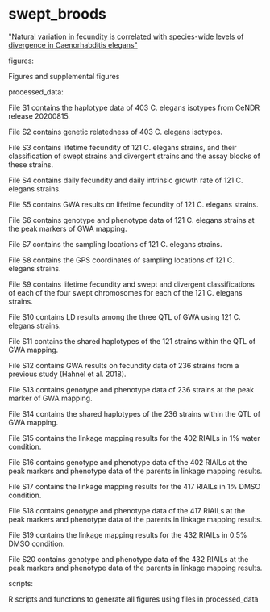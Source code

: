 # swept_broods

["Natural variation in fecundity is correlated with species-wide levels of divergence in Caenorhabditis elegans"](https://academic.oup.com/g3journal/article/11/8/jkab168/6275220)


figures:

Figures and supplemental figures



processed_data:

File S1 contains the haplotype data of 403 C. elegans isotypes from CeNDR release 20200815. 

File S2 contains genetic relatedness of 403 C. elegans isotypes. 

File S3 contains lifetime fecundity of 121 C. elegans strains,  and their classification of swept strains and divergent strains and the assay blocks of these strains. 

File S4 contains daily fecundity and daily intrinsic growth rate of 121 C. elegans strains. 

File S5 contains GWA results on lifetime fecundity of 121 C. elegans strains. 

File S6 contains genotype and phenotype data of 121 C. elegans strains at the peak markers of GWA mapping. 

File S7 contains the sampling locations of 121 C. elegans strains. 

File S8 contains the GPS coordinates of sampling locations of 121 C. elegans strains. 

File S9 contains lifetime fecundity and swept and divergent classifications of each of the four swept chromosomes for each of the 121 C. elegans strains. 

File S10 contains LD results among the three QTL of GWA using 121 C. elegans strains. 

File S11 contains the shared haplotypes of the 121 strains within the QTL of GWA mapping. 

File S12 contains GWA results on fecundity data of 236 strains from a previous study (Hahnel et al. 2018). 

File S13 contains genotype and phenotype data of 236 strains at the peak marker of GWA mapping. 

File S14 contains the shared haplotypes of the 236 strains within the QTL of GWA mapping. 

File S15 contains the linkage mapping results for the 402 RIAILs in 1% water condition. 

File S16 contains genotype and phenotype data of the 402 RIAILs at the peak markers and phenotype data of the parents in linkage mapping results. 

File S17 contains the linkage mapping results for the 417 RIAILs in 1% DMSO condition. 

File S18 contains genotype and phenotype data of the 417 RIAILs at the peak markers and phenotype data of the parents in linkage mapping results. 

File S19 contains the linkage mapping results for the 432 RIAILs in 0.5% DMSO condition. 

File S20 contains genotype and phenotype data of the 432 RIAILs at the peak markers and phenotype data of the parents in linkage mapping results. 


scripts:

R scripts and functions to generate all figures using files in processed_data
